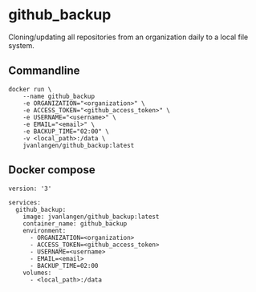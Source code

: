 # github_backup
Cloning/updating all repositories from an organization daily to a local file system.

## Commandline

```
docker run \
    --name github_backup
    -e ORGANIZATION="<organization>" \
    -e ACCESS_TOKEN="<github_access_token>" \
    -e USERNAME="<username>" \
    -e EMAIL="<email>" \
    -e BACKUP_TIME="02:00" \
    -v <local_path>:/data \
    jvanlangen/github_backup:latest
```

## Docker compose
```  
version: '3'

services:
  github_backup:
    image: jvanlangen/github_backup:latest
    container_name: github_backup
    environment:
      - ORGANIZATION=<organization>
      - ACCESS_TOKEN=<github_access_token>
      - USERNAME=<username>
      - EMAIL=<email>
      - BACKUP_TIME=02:00
    volumes:
      - <local_path>:/data
```
